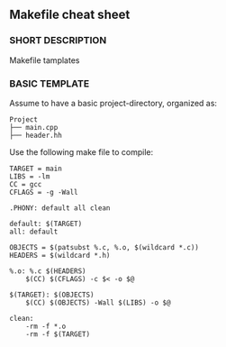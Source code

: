 ## Makefile cheat sheet

### SHORT DESCRIPTION
Makefile tamplates

### BASIC TEMPLATE
Assume to have a basic project-directory, organized as:
```
Project
├── main.cpp
├── header.hh
```
Use the following make file to compile:
```
TARGET = main
LIBS = -lm
CC = gcc
CFLAGS = -g -Wall

.PHONY: default all clean

default: $(TARGET)
all: default

OBJECTS = $(patsubst %.c, %.o, $(wildcard *.c))
HEADERS = $(wildcard *.h)

%.o: %.c $(HEADERS)
    $(CC) $(CFLAGS) -c $< -o $@

$(TARGET): $(OBJECTS)
    $(CC) $(OBJECTS) -Wall $(LIBS) -o $@

clean:
    -rm -f *.o
    -rm -f $(TARGET)
```                           